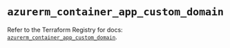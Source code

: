 # `azurerm_container_app_custom_domain`

Refer to the Terraform Registry for docs: [`azurerm_container_app_custom_domain`](https://registry.terraform.io/providers/hashicorp/azurerm/4.36.0/docs/resources/container_app_custom_domain).
